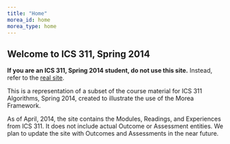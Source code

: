 ```yaml
---
title: "Home"
morea_id: home
morea_type: home
---
```


## Welcome to ICS 311, Spring 2014

**If you are an ICS 311, Spring 2014 student, do not use this site.**  Instead, refer to the [real site](http://www2.hawaii.edu/~suthers/courses/ics311s14/index.html).

This is a representation of a subset of the course material for ICS 311 Algorithms, Spring 2014, created to illustrate the use of the 
Morea Framework.

As of April, 2014, the site contains the Modules, Readings, and Experiences from ICS 311.  It does not include actual Outcome or Assessment entities. We plan to update the site with Outcomes and Assessments in the near future.